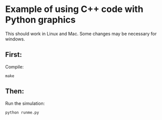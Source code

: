 Example of using C++ code with Python graphics
==============================================

This should work in Linux and Mac. Some changes may be necessary for windows.

First:
------

Compile:

    make

Then:
-----

Run the simulation:

    python runme.py

